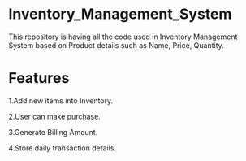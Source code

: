 # Inventory_Management_System

This repository is having all the code used in Inventory Management System based on Product details such as Name, Price, Quantity.

# Features

1.Add new items into Inventory.

2.User can make purchase.

3.Generate Billing Amount.

4.Store daily transaction details.

